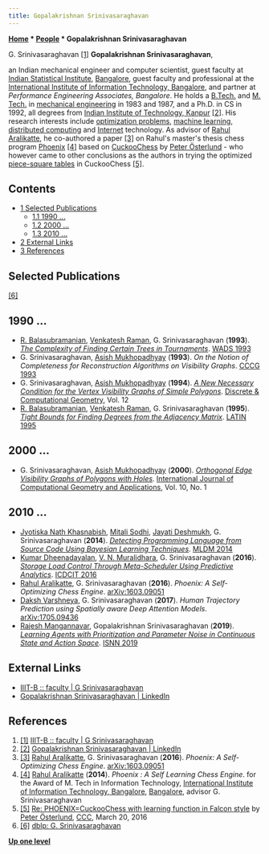 ```yaml
---
title: Gopalakrishnan Srinivasaraghavan
---
```

**[Home](Home "Home") * [People](People "People") * Gopalakrishnan Srinivasaraghavan**

[](https://www.iiitb.ac.in/faculty/g-srinivasaraghavan) G. Srinivasaraghavan <a id="cite-note-1" href="#cite-ref-1">[1]</a>
**Gopalakrishnan Srinivasaraghavan**,

an Indian mechanical engineer and computer scientist, guest faculty at [Indian Statistical Institute](https://en.wikipedia.org/wiki/Indian_Statistical_Institute), [Bangalore](https://en.wikipedia.org/wiki/Bangalore),
guest faculty and professional at the [International Institute of Information Technology, Bangalore](https://en.wikipedia.org/wiki/International_Institute_of_Information_Technology,_Bangalore), and partner at *Performance Engineering Associates, Bangalore*. He holds a [B.Tech.](https://en.wikipedia.org/wiki/Bachelor_of_Technology) and [M. Tech.](https://en.wikipedia.org/wiki/Master_of_Engineering) in [mechanical engineering](https://en.wikipedia.org/wiki/Mechanical_engineering) in 1983 and 1987, and a Ph.D. in CS in 1992, all degrees from [Indian Institute of Technology, Kanpur](https://en.wikipedia.org/wiki/Indian_Institute_of_Technology_Kanpur) <a id="cite-note-2" href="#cite-ref-2">[2]</a>.
His research interests include [optimization problems](https://en.wikipedia.org/wiki/Optimization_problem), [machine learning](Learning "Learning"), [distributed computing](https://en.wikipedia.org/wiki/Distributed_computing) and [Internet](https://en.wikipedia.org/wiki/Internet) technology.
As advisor of [Rahul Aralikatte](Rahul_Aralikatte "Rahul Aralikatte"), he co-authored a paper <a id="cite-note-3" href="#cite-ref-3">[3]</a> on Rahul's master's thesis chess program [Phoenix](</Phoenix_(Rahul)> "Phoenix (Rahul)") <a id="cite-note-4" href="#cite-ref-4">[4]</a> based on [CuckooChess](CuckooChess "CuckooChess") by [Peter Österlund](Peter_%C3%96sterlund "Peter Österlund") - who however came to other conclusions as the authors in trying the optimized [piece-square tables](Piece-Square_Tables "Piece-Square Tables") in CuckooChess <a id="cite-note-5" href="#cite-ref-5">[5]</a>.

## Contents

- [1 Selected Publications](#selected-publications)
  - [1.1 1990 ...](#1990-...)
  - [1.2 2000 ...](#2000-...)
  - [1.3 2010 ...](#2010-...)
- [2 External Links](#external-links)
- [3 References](#references)

## Selected Publications

<a id="cite-note-6" href="#cite-ref-6">[6]</a>

## 1990 ...

- [R. Balasubramanian](Mathematician#RBalasubramanian "Mathematician"), [Venkatesh Raman](Mathematician#VenkateshRaman "Mathematician"), G. Srinivasaraghavan (**1993**). *[The Complexity of Finding Certain Trees in Tournaments](https://link.springer.com/chapter/10.1007/3-540-57155-8_243)*. [WADS 1993](https://dblp.uni-trier.de/db/conf/wads/wads93.html)
- G. Srinivasaraghavan, [Asish Mukhopadhyay](https://scholar.google.com/citations?user=3kaHfuEAAAAJ&hl=en) (**1993**). *On the Notion of Completeness for Reconstruction Algorithms on Visibility Graphs*. [CCCG 1993](https://dblp.uni-trier.de/db/conf/cccg/cccg1993.html)
- G. Srinivasaraghavan, [Asish Mukhopadhyay](https://scholar.google.com/citations?user=3kaHfuEAAAAJ&hl=en) (**1994**). *[A New Necessary Condition for the Vertex Visibility Graphs of Simple Polygons](https://link.springer.com/article/10.1007/BF02574366)*. [Discrete & Computational Geometry](https://en.wikipedia.org/wiki/Discrete_%26_Computational_Geometry), Vol. 12
- [R. Balasubramanian](Mathematician#RBalasubramanian "Mathematician"), [Venkatesh Raman](Mathematician#VenkateshRaman "Mathematician"), G. Srinivasaraghavan (**1995**). *[Tight Bounds for Finding Degrees from the Adjacency Matrix](https://link.springer.com/chapter/10.1007/3-540-59175-3_80)*. [LATIN 1995](https://dblp.uni-trier.de/db/conf/latin/latin95.html)

## 2000 ...

- G. Srinivasaraghavan, [Asish Mukhopadhyay](https://scholar.google.com/citations?user=3kaHfuEAAAAJ&hl=en) (**2000**). *[Orthogonal Edge Visibility Graphs of Polygons with Holes](https://www.worldscientific.com/doi/abs/10.1142/S0218195900000061)*. [International Journal of Computational Geometry and Applications](https://en.wikipedia.org/wiki/International_Journal_of_Computational_Geometry_and_Applications), Vol. 10, No. 1

## 2010 ...

- [Jyotiska Nath Khasnabish](https://dblp.uni-trier.de/pers/hd/k/Khasnabish:Jyotiska_Nath), [Mitali Sodhi](https://dblp.uni-trier.de/pers/hd/s/Sodhi:Mitali), [Jayati Deshmukh](https://dblp.uni-trier.de/pers/hd/d/Deshmukh:Jayati), G. Srinivasaraghavan (**2014**). *[Detecting Programming Language from Source Code Using Bayesian Learning Techniques](https://link.springer.com/chapter/10.1007/978-3-319-08979-9_39)*. [MLDM 2014](https://dblp.uni-trier.de/db/conf/mldm/mldm2014.html)
- [Kumar Dheenadayalan](https://dblp.uni-trier.de/pers/hd/d/Dheenadayalan:Kumar), [V. N. Muralidhara](https://dblp.uni-trier.de/pers/hd/m/Muralidhara:V=_N=), G. Srinivasaraghavan (**2016**). *[Storage Load Control Through Meta-Scheduler Using Predictive Analytics](https://link.springer.com/chapter/10.1007%2F978-3-319-28034-9_9)*. [ICDCIT 2016](https://dblp.uni-trier.de/db/conf/icdcit/icdcit2016.html)
- [Rahul Aralikatte](Rahul_Aralikatte "Rahul Aralikatte"), G. Srinivasaraghavan (**2016**). *Phoenix: A Self-Optimizing Chess Engine*. [arXiv:1603.09051](https://arxiv.org/abs/1603.09051)
- [Daksh Varshneya](https://scholar.google.co.in/citations?user=POfegE8AAAAJ&hl=en), G. Srinivasaraghavan (**2017**). *Human Trajectory Prediction using Spatially aware Deep Attention Models*. [arXiv:1705.09436](https://arxiv.org/abs/1705.09436)
- [Rajesh Mangannavar](https://dblp.uni-trier.de/pers/hd/m/Mangannavar:Rajesh), Gopalakrishnan Srinivasaraghavan (**2019**). *[Learning Agents with Prioritization and Parameter Noise in Continuous State and Action Space](https://link.springer.com/chapter/10.1007/978-3-030-22796-8_22)*. [ISNN 2019](https://dblp.uni-trier.de/db/conf/isnn/isnn2019-1.html)

## External Links

- [IIIT-B :: faculty | G Srinivasaraghavan](https://www.iiitb.ac.in/faculty/g-srinivasaraghavan)
- [Gopalakrishnan Srinivasaraghavan | LinkedIn](https://www.linkedin.com/in/gopalakrishnan-srinivasaraghavan-43b4b9)

## References

1. <a id="cite-ref-1" href="#cite-note-1">[1]</a> [IIIT-B :: faculty | G Srinivasaraghavan](https://www.iiitb.ac.in/faculty/g-srinivasaraghavan)
1. <a id="cite-ref-2" href="#cite-note-2">[2]</a> [Gopalakrishnan Srinivasaraghavan | LinkedIn](https://www.linkedin.com/in/gopalakrishnan-srinivasaraghavan-43b4b9)
1. <a id="cite-ref-3" href="#cite-note-3">[3]</a> [Rahul Aralikatte](Rahul_Aralikatte "Rahul Aralikatte"), G. Srinivasaraghavan (**2016**). *Phoenix: A Self-Optimizing Chess Engine*. [arXiv:1603.09051](https://arxiv.org/abs/1603.09051)
1. <a id="cite-ref-4" href="#cite-note-4">[4]</a> [Rahul Aralikatte](Rahul_Aralikatte "Rahul Aralikatte") (**2014**). *Phoenix : A Self Learning Chess Engine*. for the Award of M. Tech in Information Technology, [International Institute of Information Technology, Bangalore](https://en.wikipedia.org/wiki/International_Institute_of_Information_Technology,_Bangalore), [Bangalore](https://en.wikipedia.org/wiki/Bangalore), advisor G. Srinivasaraghavan
1. <a id="cite-ref-5" href="#cite-note-5">[5]</a> [Re: PHOENIX=CuckooChess with learning function in Falcon style](http://www.talkchess.com/forum/viewtopic.php?t=55476&start=4) by [Peter Österlund](Peter_%C3%96sterlund "Peter Österlund"), [CCC](CCC "CCC"), March 20, 2016
1. <a id="cite-ref-6" href="#cite-note-6">[6]</a> [dblp: G. Srinivasaraghavan](https://dblp.uni-trier.de/pers/hd/s/Srinivasaraghavan:G=)

**[Up one level](People "People")**

